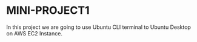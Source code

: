 # MINI-PROJECT1
In this project we are going to use Ubuntu CLI terminal to Ubuntu Desktop on AWS EC2 Instance.

